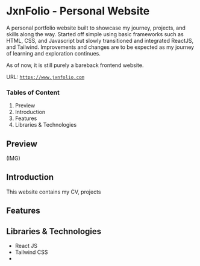 # JxnFolio - Personal Website
<p>A personal portfolio website built to showcase my journey, projects, and skills along the way. Started off simple using basic frameworks such as HTML, CSS, and Javascript but slowly transitioned and integrated ReactJS, and Tailwind. Improvements and changes are to be expected as my journey of learning and exploration continues. </p>

As of now, it is still purely a bareback frontend website.

URL: <code><https://www.jxnfolio.com> </code>

### Tables of Content
1. Preview
2. Introduction 
3. Features
5. Libraries & Technologies

## Preview

(IMG)

## Introduction
This website contains my CV, projects 


## Features

## Libraries & Technologies
- React JS
- Tailwind CSS
- 
